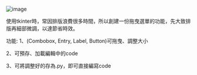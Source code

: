 ![image](https://github.com/Atong1017/tkinter_draggable/assets/60724932/f57ff248-61f8-4513-bca4-f7b20f4f569b)


使用tkinter時，常因排版浪費很多時間，所以創建一份拖曳選單的功能，先大致排版再細部微調，以達節省時效。

功能:
1、(Combobox, Entry, Label, Button)可拖曳、調整大小

2、可預存、加載編輯中的code

3、可將調整好的存為.py，即可直接編寫code

